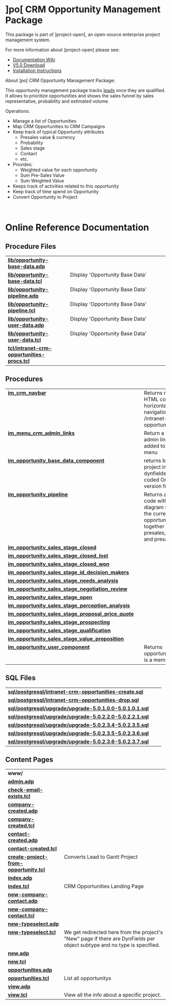 # ]po[ CRM Opportunity Management Package
This package is part of ]project-open[, an open-source enterprise project management system.

For more information about ]project-open[ please see:
* [Documentation Wiki](https://www.project-open.com/en/)
* [V5.0 Download](https://sourceforge.net/projects/project-open/files/project-open/V5.0/)
* [Installation Instructions](https://www.project-open.com/en/list-installers)

About ]po[ CRM Opportunity Management Package:

<p><p>This opportunity management package tracks <a href="/en/process-crm-lead-management">leads</a> once they are qualified. It allows to prioritize opportunities and shows the sales funnel by sales representative, probability and estimated volume. <p><p>Operations: <ul><li>Manage a list of Opportunities <li>Map CRM Opportunities to CRM Campaigns <li>Keep track of typical Opportunity attributes <ul><li>Presales value &amp; currency <li>Probability <li>Sales stage<li>Contact<li>etc. </ul><li>Provides: <ul><li>Weighted value for each opportunity <li>Sum Pre-Sales Value<li>Sum Weighted Value</ul><li>Keeps track of activities related to this opportunity <li>Keep track of time spend on Opportunity <li>Convert Opportunity to Project</ul><p><p>&shy; 

# Online Reference Documentation

## Procedure Files

<table cellpadding="0" cellspacing="0"><tr valign="top"><td style="width:35%"><b><a href="https://www.project-open.net/api-doc/content-page-view?version_id=1515713&amp;path=packages/intranet-crm-opportunities/lib/opportunity-base-data.adp">lib/opportunity-base-data.adp</a></b></td><td></td><td></td></tr><tr valign="top"><td style="width:35%"><b><a href="https://www.project-open.net/api-doc/content-page-view?version_id=1515713&amp;path=packages/intranet-crm-opportunities/lib/opportunity-base-data.tcl">lib/opportunity-base-data.tcl</a></b></td><td></td><td>Display &#39;Opportunity Base Data&#39; </td></tr><tr valign="top"><td style="width:35%"><b><a href="https://www.project-open.net/api-doc/content-page-view?version_id=1515713&amp;path=packages/intranet-crm-opportunities/lib/opportunity-pipeline.adp">lib/opportunity-pipeline.adp</a></b></td><td></td><td>Display &#39;Opportunity Base Data&#39; </td></tr><tr valign="top"><td style="width:35%"><b><a href="https://www.project-open.net/api-doc/content-page-view?version_id=1515713&amp;path=packages/intranet-crm-opportunities/lib/opportunity-pipeline.tcl">lib/opportunity-pipeline.tcl</a></b></td><td></td><td>Display &#39;Opportunity Base Data&#39; </td></tr><tr valign="top"><td style="width:35%"><b><a href="https://www.project-open.net/api-doc/content-page-view?version_id=1515713&amp;path=packages/intranet-crm-opportunities/lib/opportunity-user-data.adp">lib/opportunity-user-data.adp</a></b></td><td></td><td>Display &#39;Opportunity Base Data&#39; </td></tr><tr valign="top"><td style="width:35%"><b><a href="https://www.project-open.net/api-doc/content-page-view?version_id=1515713&amp;path=packages/intranet-crm-opportunities/lib/opportunity-user-data.tcl">lib/opportunity-user-data.tcl</a></b></td><td></td><td>Display &#39;Opportunity Base Data&#39; </td></tr><tr valign="top"><td style="width:35%"><b><a href="https://www.project-open.net/api-doc/procs-file-view?version_id=1515713&amp;path=packages/intranet-crm-opportunities/tcl/intranet-crm-opportunities-procs.tcl">tcl/intranet-crm-opportunities-procs.tcl</a></b></td><td></td><td></td></tr></table>

## Procedures

<table cellpadding="0" cellspacing="0"><tr valign="top"><td style="width:35%"><b><a href="https://www.project-open.net/api-doc/proc-view?version_id=1515713&amp;proc=im_crm_navbar">im_crm_navbar</a></b></td><td></td><td>Returns rendered HTML code for a horizontal sub-navigation bar for /intranet-crm-opportunities/. </td></tr><tr valign="top"><td style="width:35%"><b><a href="https://www.project-open.net/api-doc/proc-view?version_id=1515713&amp;proc=im_menu_crm_admin_links">im_menu_crm_admin_links</a></b></td><td></td><td>Return a list of admin links to be added to the &quot;crm&quot; menu </td></tr><tr valign="top"><td style="width:35%"><b><a href="https://www.project-open.net/api-doc/proc-view?version_id=1515713&amp;proc=im_opportunity_base_data_component">im_opportunity_base_data_component</a></b></td><td></td><td>returns basic project info with dynfields and hard coded Original version from ]po[ </td></tr><tr valign="top"><td style="width:35%"><b><a href="https://www.project-open.net/api-doc/proc-view?version_id=1515713&amp;proc=im_opportunity_pipeline">im_opportunity_pipeline</a></b></td><td></td><td>Returns a HTML code with a Sencha diagram showing the current opportunities, together with presales_probability and presales_value. </td></tr><tr valign="top"><td style="width:35%"><b><a href="https://www.project-open.net/api-doc/proc-view?version_id=1515713&amp;proc=im_opportunity_sales_stage_closed">im_opportunity_sales_stage_closed</a></b></td><td></td><td></td></tr><tr valign="top"><td style="width:35%"><b><a href="https://www.project-open.net/api-doc/proc-view?version_id=1515713&amp;proc=im_opportunity_sales_stage_closed_lost">im_opportunity_sales_stage_closed_lost</a></b></td><td></td><td></td></tr><tr valign="top"><td style="width:35%"><b><a href="https://www.project-open.net/api-doc/proc-view?version_id=1515713&amp;proc=im_opportunity_sales_stage_closed_won">im_opportunity_sales_stage_closed_won</a></b></td><td></td><td></td></tr><tr valign="top"><td style="width:35%"><b><a href="https://www.project-open.net/api-doc/proc-view?version_id=1515713&amp;proc=im_opportunity_sales_stage_id_decision_makers">im_opportunity_sales_stage_id_decision_makers</a></b></td><td></td><td></td></tr><tr valign="top"><td style="width:35%"><b><a href="https://www.project-open.net/api-doc/proc-view?version_id=1515713&amp;proc=im_opportunity_sales_stage_needs_analysis">im_opportunity_sales_stage_needs_analysis</a></b></td><td></td><td></td></tr><tr valign="top"><td style="width:35%"><b><a href="https://www.project-open.net/api-doc/proc-view?version_id=1515713&amp;proc=im_opportunity_sales_stage_negotiation_review">im_opportunity_sales_stage_negotiation_review</a></b></td><td></td><td></td></tr><tr valign="top"><td style="width:35%"><b><a href="https://www.project-open.net/api-doc/proc-view?version_id=1515713&amp;proc=im_opportunity_sales_stage_open">im_opportunity_sales_stage_open</a></b></td><td></td><td></td></tr><tr valign="top"><td style="width:35%"><b><a href="https://www.project-open.net/api-doc/proc-view?version_id=1515713&amp;proc=im_opportunity_sales_stage_perception_analysis">im_opportunity_sales_stage_perception_analysis</a></b></td><td></td><td></td></tr><tr valign="top"><td style="width:35%"><b><a href="https://www.project-open.net/api-doc/proc-view?version_id=1515713&amp;proc=im_opportunity_sales_stage_proposal_price_quote">im_opportunity_sales_stage_proposal_price_quote</a></b></td><td></td><td></td></tr><tr valign="top"><td style="width:35%"><b><a href="https://www.project-open.net/api-doc/proc-view?version_id=1515713&amp;proc=im_opportunity_sales_stage_prospecting">im_opportunity_sales_stage_prospecting</a></b></td><td></td><td></td></tr><tr valign="top"><td style="width:35%"><b><a href="https://www.project-open.net/api-doc/proc-view?version_id=1515713&amp;proc=im_opportunity_sales_stage_qualification">im_opportunity_sales_stage_qualification</a></b></td><td></td><td></td></tr><tr valign="top"><td style="width:35%"><b><a href="https://www.project-open.net/api-doc/proc-view?version_id=1515713&amp;proc=im_opportunity_sales_stage_value_proposition">im_opportunity_sales_stage_value_proposition</a></b></td><td></td><td></td></tr><tr valign="top"><td style="width:35%"><b><a href="https://www.project-open.net/api-doc/proc-view?version_id=1515713&amp;proc=im_opportunity_user_component">im_opportunity_user_component</a></b></td><td></td><td>Returns opportunities a user is a member of </td></tr></table>

## SQL Files

<table cellpadding="0" cellspacing="0"><tr valign="top"><td><b><a href="https://www.project-open.net/api-doc/display-sql?package_key=intranet-crm-opportunities&amp;url=postgresql/intranet-crm-opportunities-create.sql&amp;version_id=1515713">sql/postgresql/intranet-crm-opportunities-create.sql</a></b></td><td></td><td></td></tr><tr valign="top"><td><b><a href="https://www.project-open.net/api-doc/display-sql?package_key=intranet-crm-opportunities&amp;url=postgresql/intranet-crm-opportunities-drop.sql&amp;version_id=1515713">sql/postgresql/intranet-crm-opportunities-drop.sql</a></b></td><td></td><td></td></tr><tr valign="top"><td><b><a href="https://www.project-open.net/api-doc/display-sql?package_key=intranet-crm-opportunities&amp;url=postgresql/upgrade/upgrade-5.0.1.0.0-5.0.1.0.1.sql&amp;version_id=1515713">sql/postgresql/upgrade/upgrade-5.0.1.0.0-5.0.1.0.1.sql</a></b></td><td></td><td></td></tr><tr valign="top"><td><b><a href="https://www.project-open.net/api-doc/display-sql?package_key=intranet-crm-opportunities&amp;url=postgresql/upgrade/upgrade-5.0.2.2.0-5.0.2.2.1.sql&amp;version_id=1515713">sql/postgresql/upgrade/upgrade-5.0.2.2.0-5.0.2.2.1.sql</a></b></td><td></td><td></td></tr><tr valign="top"><td><b><a href="https://www.project-open.net/api-doc/display-sql?package_key=intranet-crm-opportunities&amp;url=postgresql/upgrade/upgrade-5.0.2.3.4-5.0.2.3.5.sql&amp;version_id=1515713">sql/postgresql/upgrade/upgrade-5.0.2.3.4-5.0.2.3.5.sql</a></b></td><td></td><td></td></tr><tr valign="top"><td><b><a href="https://www.project-open.net/api-doc/display-sql?package_key=intranet-crm-opportunities&amp;url=postgresql/upgrade/upgrade-5.0.2.3.5-5.0.2.3.6.sql&amp;version_id=1515713">sql/postgresql/upgrade/upgrade-5.0.2.3.5-5.0.2.3.6.sql</a></b></td><td></td><td></td></tr><tr valign="top"><td><b><a href="https://www.project-open.net/api-doc/display-sql?package_key=intranet-crm-opportunities&amp;url=postgresql/upgrade/upgrade-5.0.2.3.6-5.0.2.3.7.sql&amp;version_id=1515713">sql/postgresql/upgrade/upgrade-5.0.2.3.6-5.0.2.3.7.sql</a></b></td><td></td><td></td></tr></table>

## Content Pages

<table cellpadding="0" cellspacing="0"><tr valign="top"><td><b>www/</b></td></tr><tr valign="top"><td style="width:35%"><b><a href="https://www.project-open.net/api-doc/content-page-view?version_id=1515713&amp;path=packages/intranet-crm-opportunities/www/admin.adp">admin.adp</a></b></td><td></td></tr><tr valign="top"><td style="width:35%"><b><a href="https://www.project-open.net/api-doc/content-page-view?version_id=1515713&amp;path=packages/intranet-crm-opportunities/www/check-email-exists.tcl">check-email-exists.tcl</a></b></td><td></td></tr><tr valign="top"><td style="width:35%"><b><a href="https://www.project-open.net/api-doc/content-page-view?version_id=1515713&amp;path=packages/intranet-crm-opportunities/www/company-created.adp">company-created.adp</a></b></td><td></td></tr><tr valign="top"><td style="width:35%"><b><a href="https://www.project-open.net/api-doc/content-page-view?version_id=1515713&amp;path=packages/intranet-crm-opportunities/www/company-created.tcl">company-created.tcl</a></b></td><td></td></tr><tr valign="top"><td style="width:35%"><b><a href="https://www.project-open.net/api-doc/content-page-view?version_id=1515713&amp;path=packages/intranet-crm-opportunities/www/contact-created.adp">contact-created.adp</a></b></td><td></td></tr><tr valign="top"><td style="width:35%"><b><a href="https://www.project-open.net/api-doc/content-page-view?version_id=1515713&amp;path=packages/intranet-crm-opportunities/www/contact-created.tcl">contact-created.tcl</a></b></td><td></td></tr><tr valign="top"><td style="width:35%"><b><a href="https://www.project-open.net/api-doc/content-page-view?version_id=1515713&amp;path=packages/intranet-crm-opportunities/www/create-project-from-opportunity.tcl">create-project-from-opportunity.tcl</a></b></td><td>Converts Lead to Gantt Project</td></tr><tr valign="top"><td style="width:35%"><b><a href="https://www.project-open.net/api-doc/content-page-view?version_id=1515713&amp;path=packages/intranet-crm-opportunities/www/index.adp">index.adp</a></b></td><td></td></tr><tr valign="top"><td style="width:35%"><b><a href="https://www.project-open.net/api-doc/content-page-view?version_id=1515713&amp;path=packages/intranet-crm-opportunities/www/index.tcl">index.tcl</a></b></td><td>CRM Opportunities Landing Page</td></tr><tr valign="top"><td style="width:35%"><b><a href="https://www.project-open.net/api-doc/content-page-view?version_id=1515713&amp;path=packages/intranet-crm-opportunities/www/new-company-contact.adp">new-company-contact.adp</a></b></td><td></td></tr><tr valign="top"><td style="width:35%"><b><a href="https://www.project-open.net/api-doc/content-page-view?version_id=1515713&amp;path=packages/intranet-crm-opportunities/www/new-company-contact.tcl">new-company-contact.tcl</a></b></td><td></td></tr><tr valign="top"><td style="width:35%"><b><a href="https://www.project-open.net/api-doc/content-page-view?version_id=1515713&amp;path=packages/intranet-crm-opportunities/www/new-typeselect.adp">new-typeselect.adp</a></b></td><td></td></tr><tr valign="top"><td style="width:35%"><b><a href="https://www.project-open.net/api-doc/content-page-view?version_id=1515713&amp;path=packages/intranet-crm-opportunities/www/new-typeselect.tcl">new-typeselect.tcl</a></b></td><td>We get redirected here from the project&#39;s &quot;New&quot; page if there are DynFields per object subtype and no type is specified.</td></tr><tr valign="top"><td style="width:35%"><b><a href="https://www.project-open.net/api-doc/content-page-view?version_id=1515713&amp;path=packages/intranet-crm-opportunities/www/new.adp">new.adp</a></b></td><td></td></tr><tr valign="top"><td style="width:35%"><b><a href="https://www.project-open.net/api-doc/content-page-view?version_id=1515713&amp;path=packages/intranet-crm-opportunities/www/new.tcl">new.tcl</a></b></td><td></td></tr><tr valign="top"><td style="width:35%"><b><a href="https://www.project-open.net/api-doc/content-page-view?version_id=1515713&amp;path=packages/intranet-crm-opportunities/www/opportunities.adp">opportunities.adp</a></b></td><td></td></tr><tr valign="top"><td style="width:35%"><b><a href="https://www.project-open.net/api-doc/content-page-view?version_id=1515713&amp;path=packages/intranet-crm-opportunities/www/opportunities.tcl">opportunities.tcl</a></b></td><td>List all opportunitys</td></tr><tr valign="top"><td style="width:35%"><b><a href="https://www.project-open.net/api-doc/content-page-view?version_id=1515713&amp;path=packages/intranet-crm-opportunities/www/view.adp">view.adp</a></b></td><td></td></tr><tr valign="top"><td style="width:35%"><b><a href="https://www.project-open.net/api-doc/content-page-view?version_id=1515713&amp;path=packages/intranet-crm-opportunities/www/view.tcl">view.tcl</a></b></td><td>View all the info about a specific project.</td></tr></table>

